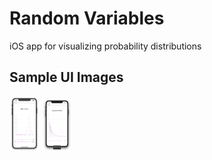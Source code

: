# Random Variables
iOS app for visualizing probability distributions

## Sample UI Images

<img src="https://github.com/irvinodjuana/random-variables/blob/master/images/binomial_screenshot.png" width="48">

<img src="https://github.com/irvinodjuana/random-variables/blob/master/images/exponential_screenshot.png" width="48">
